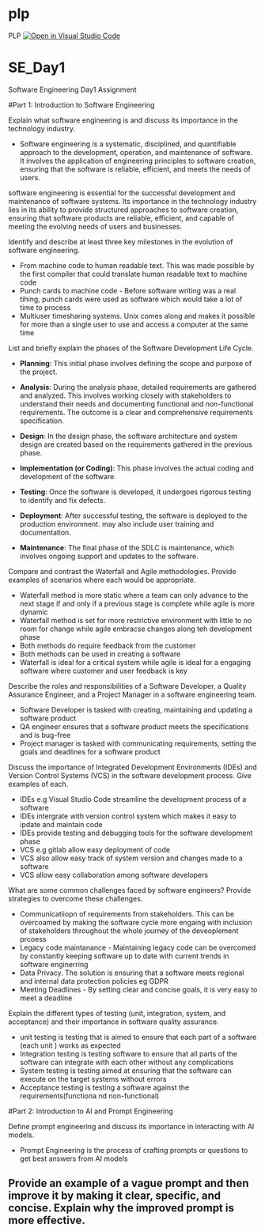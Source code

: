 # plp
PLP 
[![Open in Visual Studio Code](https://classroom.github.com/assets/open-in-vscode-2e0aaae1b6195c2367325f4f02e2d04e9abb55f0b24a779b69b11b9e10269abc.svg)](https://classroom.github.com/online_ide?assignment_repo_id=18325770&assignment_repo_type=AssignmentRepo)
# SE_Day1
Software Engineering Day1 Assignment

#Part 1: Introduction to Software Engineering

Explain what software engineering is and discuss its importance in the technology industry.
- Software engineering is a systematic, disciplined, and quantifiable approach to the development, operation, and maintenance of software. It involves the application of engineering principles to software creation, ensuring that the software is reliable, efficient, and meets the needs of users.

software engineering is essential for the successful development and maintenance of software systems. Its importance in the technology industry lies in its ability to provide structured approaches to software creation, ensuring that software products are reliable, efficient, and capable of meeting the evolving needs of users and businesses.

Identify and describe at least three key milestones in the evolution of software engineering.
- From machine code to human readable text. This was made possible by the first compiler that could translate human readable text to machine code
- Punch cards to machine code - Before software writing was a real tihing, punch cards were used as software which would take a lot of time to process
- Multiuser timesharing systems. Unix comes along and makes it possible for more than a single user to use and access a computer at the same time


List and briefly explain the phases of the Software Development Life Cycle.

- **Planning**: This initial phase involves defining the scope and purpose of the project.

- **Analysis**: During the analysis phase, detailed requirements are gathered and analyzed. This involves working closely with stakeholders to understand their needs and documenting functional and non-functional requirements. The outcome is a clear and comprehensive requirements specification.

- **Design**: In the design phase, the software architecture and system design are created based on the requirements gathered in the previous phase. 

- **Implementation (or Coding)**: This phase involves the actual coding and development of the software.

- **Testing**: Once the software is developed, it undergoes rigorous testing to identify and fix defects. 

- **Deployment**: After successful testing, the software is deployed to the production environment. may also include user training and documentation.

- **Maintenance**: The final phase of the SDLC is maintenance, which involves ongoing support and updates to the software.


Compare and contrast the Waterfall and Agile methodologies. Provide examples of scenarios where each would be appropriate.
- Waterfall method is more static where a team can only advance to the next stage if and only if a previous stage is complete while agile is more dynamic
- Waterfall method is set for more restrictive environment with little to no room for change while agile embracse changes along teh development phase
- Both methods do require feedback from the customer
- Both methods can be used in creating a software
- Waterfall is ideal for a critical system while agile is ideal for a engaging software where customer and user feedback is key 


Describe the roles and responsibilities of a Software Developer, a Quality Assurance Engineer, and a Project Manager in a software engineering team.
- Software Developer is tasked with creating, maintaining and updating a software product
- QA engineer ensures that a software product meets the specifications and is bug-free
- Project manager is tasked with communicating requirements, setting the goals and deadlines for a software product 


Discuss the importance of Integrated Development Environments (IDEs) and Version Control Systems (VCS) in the software development process. Give examples of each.
- IDEs e.g Visual Studio Code streamline the development process of a software
- IDEs intergrate with version control system which makes it easy to ipdate and maintain code
- IDEs provide testing and debugging tools for the software development phase
- VCS e.g gitlab allow easy deployment of code 
- VCS also allow easy track of system version and changes made to a software
- VCS allow easy collaboration among software developers


What are some common challenges faced by software engineers? Provide strategies to overcome these challenges.
- Communicatiiopn of requirements from stakeholders. This can be overcoamed by making the software cycle more engaing with inclusion of stakeholders throughout the whole journey of the deveoplement prcoess
- Legacy code maintanance - Maintaining legacy code can be overcomed by constantly keeping software up to date with current trends in software enginerring
- Data Privacy. The solution is ensuring that a software meets regional and internal data protection policies eg GDPR
- Meeting Deadlines - By setting clear and concise goals, it is very easy to meet a deadline 


Explain the different types of testing (unit, integration, system, and acceptance) and their importance in software quality assurance.
- unit testing is testing that is aimed to ensure that each part of a software (each unit ) works as expected
- Integration testing is testing software to ensure that all parts of the software can integrate with each other without any complications
- System testing is testing aimed at ensuring that the software can execute on the target systems without errors
- Acceptance testing is testing a software against the requirements(functiona nd non-functional)


#Part 2: Introduction to AI and Prompt Engineering


Define prompt engineering and discuss its importance in interacting with AI models.
- Prompt Engineering is the process of crafting prompts or questions to get best answers from AI models

Provide an example of a vague prompt and then improve it by making it clear, specific, and concise. Explain why the improved prompt is more effective.
- 
